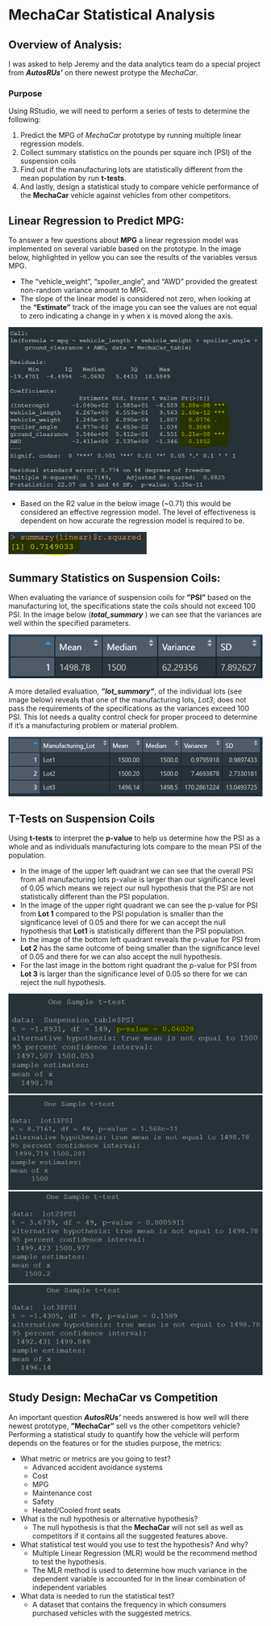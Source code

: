 # MechaCar Statistical Analysis

## Overview of Analysis: 
I was asked to help Jeremy and the data analytics team do a special project from ***AutosRUs’*** on there newest protype the *MechaCar*.

### Purpose
Using RStudio, we will need to perform a series of tests to determine the following:

1. Predict the MPG of *MechaCar* prototype by running multiple linear regression models.
2. Collect summary statistics on the pounds per square inch (PSI) of the suspension coils
3. Find out if the manufacturing lots are statistically different from the mean population by run **t-tests**.
4. And lastly, design a statistical study to compare vehicle performance of the **MechaCar** vehicle against vehicles from other competitors. 

## Linear Regression to Predict MPG:
To answer a few questions about **MPG** a linear regression model was implemented on several variable based on the prototype. In the image below, highlighted in yellow you can see the results of the variables versus MPG.

- The “vehicle_weight”, “spoiler_angle”, and “AWD” provided the greatest non-random variance amount to MPG.
- The slope of the linear model is considered not zero, when looking at the **“Estimate”** track of the image you can see the values are not equal to zero indicating a change in y when x is moved along the axis. 

![]( https://github.com/Apollo619/MechaCar_Statistical_Analysis/blob/main/resources/mpg%20p-value.PNG)

- Based on the R2 value in the below image (~0.71) this would be considered an effective regression model. The level of effectiveness is dependent on how accurate the regression model is required to be. 

![]( https://github.com/Apollo619/MechaCar_Statistical_Analysis/blob/main/resources/r.squared.PNG)

## Summary Statistics on Suspension Coils:
When evaluating the variance of suspension coils for **”PSI”** based on the manufacturing lot, the specifications state the coils should not exceed 100 PSI. In the image below (***total_summary*** ) we can see that the variances are well within the specified parameters.
 
![]( https://github.com/Apollo619/MechaCar_Statistical_Analysis/blob/main/resources/total%20summary%20psi.PNG)  

A more detailed evaluation, ***”lot_summary”***, of the individual lots (see image below) reveals that one of the manufacturing lots, *Lot3*, does not pass the requirements of the specifications as the variances exceed 100 PSI. This lot needs a quality control check for proper proceed to determine if it’s a manufacturing problem or material problem. 

![]( https://github.com/Apollo619/MechaCar_Statistical_Analysis/blob/main/resources/lot%20summary%20psi.PNG)

## T-Tests on Suspension Coils
Using **t-tests** to interpret the **p-value** to help us determine how the PSI as a whole and as individuals manufacturing lots compare to the mean PSI of the population.

- In the image of the upper left quadrant we can see that the overall PSI from all manufacturing lots p-value is larger than our significance level of 0.05 which means we reject our null hypothesis that the PSI are not statistically different than the PSI population.
- In the image of the upper right quadrant we can see the p-value for PSI from **Lot 1** compared to the PSI population is smaller than the significance level of 0.05 and there for we can accept the null hypothesis that **Lot1** is statistically different than the PSI population.
- In the image of the bottom left quadrant reveals the p-value for PSI from **Lot 2** has the same outcome of being smaller than the significance level of 0.05 and there for we can also accept the null hypothesis. 
- For the last image in the bottom right quadrant the p-value for PSI from **Lot 3** is larger than the significance level of 0.05 so there for we can reject the null hypothesis.

![]( https://github.com/Apollo619/MechaCar_Statistical_Analysis/blob/main/resources/t.test%20all%20lots.PNG)![]( https://github.com/Apollo619/MechaCar_Statistical_Analysis/blob/main/resources/t.test%20lot1.PNG)
![]( https://github.com/Apollo619/MechaCar_Statistical_Analysis/blob/main/resources/t.test%20lot2.PNG)![]( https://github.com/Apollo619/MechaCar_Statistical_Analysis/blob/main/resources/t.test%20lot3.PNG)


## Study Design: MechaCar vs Competition
An important question ***AutosRUs’*** needs answered is how well will there newest prototype, **”MechaCar”** sell vs the other competitors vehicle? Performing a statistical study to quantify how the vehicle will perform depends on the features or for the studies purpose, the metrics:
- What metric or metrics are you going to test?
  - Advanced accident avoidance systems
  - Cost
  - MPG
  - Maintenance cost
  - Safety
  - Heated/Cooled front seats
- What is the null hypothesis or alternative hypothesis?
  - The null hypothesis is that the **MechaCar** will not sell as well as competitors if it contains all the suggested features above. 
- What statistical test would you use to test the hypothesis? And why?
  - Multiple Linear Regression (MLR) would be the recommend method to test the hypothesis.
  - The MLR method is used to determine how much variance in the dependent variable is accounted for in the linear combination of independent variables
- What data is needed to run the statistical test?
  - A dataset that contains the frequency in which consumers purchased vehicles with the suggested metrics.  
